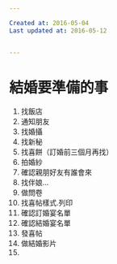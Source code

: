 ```yaml
---

Created at: 2016-05-04
Last updated at: 2016-05-12


---
```


# 結婚要準備的事


1. 找飯店
2. 通知朋友
3. 找婚攝
4. 找新秘
5. 找喜餅（訂婚前三個月再找）
6. 拍婚紗
7. 確認親朋好友有誰會來
8. 找伴娘...
9. 做問卷
10. 找喜帖樣式.列印
11. 確認訂婚宴名單
12. 確認結婚宴名單
13. 發喜帖
14. 做結婚影片
15.

